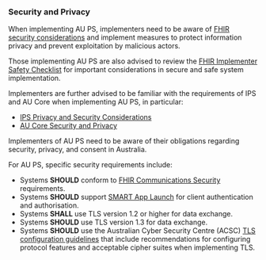 ### Security and Privacy

When implementing AU PS, implementers need to be aware of [FHIR security considerations](https://hl7.org/fhir/R4/security.html) and implement measures to protect information privacy and prevent exploitation by malicious actors.

Those implementing AU PS are also advised to review the [FHIR Implementer Safety Checklist](https://hl7.org/fhir/R4/safety.html) for important considerations in secure and safe system implementation.

Implementers are further advised to be familiar with the requirements of IPS and AU Core when implementing AU PS, in particular:
- [IPS Privacy and Security Considerations](https://build.fhir.org/ig/HL7/fhir-ips/Privacy-and-Security-Considerations.html)
- [AU Core Security and Privacy](https://build.fhir.org/ig/hl7au/au-fhir-core/security.html)

Implementers of AU PS need to be aware of their obligations regarding security, privacy, and consent in Australia.

For AU PS, specific security requirements include:
- Systems **SHOULD** conform to [FHIR Communications Security](https://hl7.org/fhir/R4/security.html#http) requirements.
- Systems **SHOULD** support [SMART App Launch](https://hl7.org/fhir/smart-app-launch/) for client authentication and authorisation.
- Systems **SHALL** use TLS version 1.2 or higher for data exchange.
- Systems **SHOULD** use TLS version 1.3 for data exchange.
- Systems **SHOULD** use the Australian Cyber Security Centre (ACSC) [TLS configuration guidelines](https://www.cyber.gov.au/resources-business-and-government/maintaining-devices-and-systems/system-hardening-and-administration/web-hardening/implementing-certificates-tls-https-and-opportunistic-tls) that include recommendations for configuring protocol features and acceptable cipher suites when implementing TLS.
